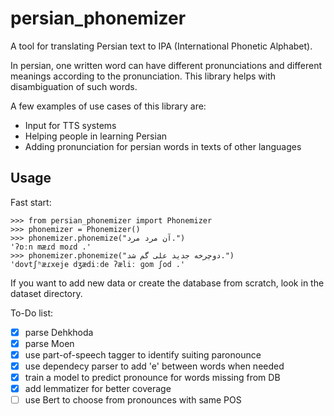 # persian_phonemizer
A tool for translating Persian text to IPA (International Phonetic Alphabet).

In persian, one written word can have different pronunciations and different meanings according to the pronunciation. 
This library helps with disambiguation of such words.

A few examples of use cases of this library are:
* Input for TTS systems
* Helping people in learning Persian
* Adding pronunciation for persian words in texts of other languages

## Usage

Fast start:

```
>>> from persian_phonemizer import Phonemizer
>>> phonemizer = Phonemizer()
>>> phonemizer.phonemize("آن مرد مرد.")
'ʔɒːn mæɾd moɾd .'
>>> phonemizer.phonemize("دوچرخه جدید علی گم شد.")
'dovtʃʰæɾxeje dʒædiːde ʔæliː ɡom ʃod .'
```

If you want to add new data or create the database from scratch, look in the dataset directory.

To-Do list:
- [X] parse Dehkhoda
- [X] parse Moen
- [X] use part-of-speech tagger to identify suiting paronounce
- [X] use dependecy parser to add 'e' between words when needed
- [X] train a model to predict pronounce for words missing from DB
- [X] add lemmatizer for better coverage
- [ ] use Bert to choose from pronounces with same POS
